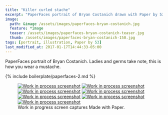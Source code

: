 ```yaml
---
title: "Killer curled stache"
excerpt: "PaperFaces portrait of Bryan Costanich drawn with Paper by 53 on an iPad."
image: 
  path: &image /assets/images/paperfaces-bryan-costanich.jpg 
  feature: *image
  teaser: /assets/images/paperfaces-bryan-costanich-teaser.jpg
  thumb: /assets/images/paperfaces-bryan-costanich-150.jpg
tags: [portrait, illustration, Paper by 53]
last_modified_at: 2017-01-17T14:44:33-05:00
---
```


PaperFaces portrait of Bryan Costanich. Ladies and germs take note, this is how you wear a mustache.

{% include boilerplate/paperfaces-2.md %}

<figure class="third">
  <a href="{{ site.url }}/assets/images/paperfaces-bryan-costanich-process-1-lg.jpg"><img src="{{ site.url }}/assets/images/paperfaces-bryan-costanich-process-1-600.jpg" alt="Work in process screenshot"></a>
  <a href="{{ site.url }}/assets/images/paperfaces-bryan-costanich-process-2-lg.jpg"><img src="{{ site.url }}/assets/images/paperfaces-bryan-costanich-process-2-600.jpg" alt="Work in process screenshot"></a>
  <a href="{{ site.url }}/assets/images/paperfaces-bryan-costanich-process-3-lg.jpg"><img src="{{ site.url }}/assets/images/paperfaces-bryan-costanich-process-3-600.jpg" alt="Work in process screenshot"></a>
  <a href="{{ site.url }}/assets/images/paperfaces-bryan-costanich-process-4-lg.jpg"><img src="{{ site.url }}/assets/images/paperfaces-bryan-costanich-process-4-600.jpg" alt="Work in process screenshot"></a>
  <a href="{{ site.url }}/assets/images/paperfaces-bryan-costanich-process-5-lg.jpg"><img src="{{ site.url }}/assets/images/paperfaces-bryan-costanich-process-5-600.jpg" alt="Work in process screenshot"></a>
  <a href="{{ site.url }}/assets/images/paperfaces-bryan-costanich-process-6-lg.jpg"><img src="{{ site.url }}/assets/images/paperfaces-bryan-costanich-process-6-600.jpg" alt="Work in process screenshot"></a>
  <a href="{{ site.url }}/assets/images/paperfaces-bryan-costanich-process-7-lg.jpg"><img src="{{ site.url }}/assets/images/paperfaces-bryan-costanich-process-7-600.jpg" alt="Work in process screenshot"></a>
  <figcaption>Work in progress screen captures Made with Paper.</figcaption>
</figure>
